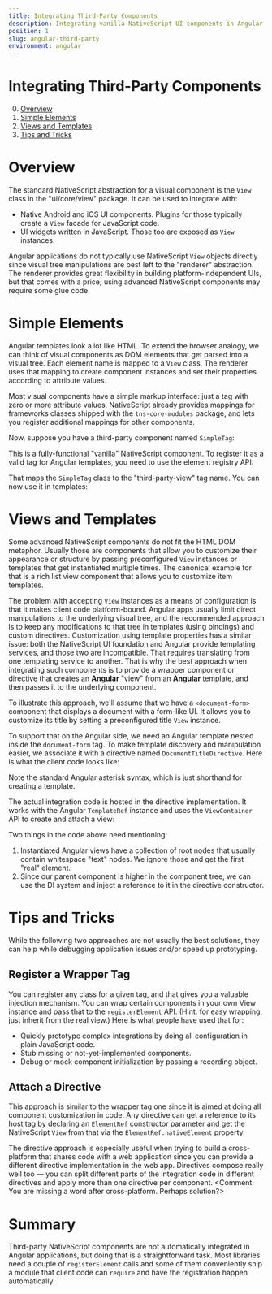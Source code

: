 ```yaml
---
title: Integrating Third-Party Components
description: Integrating vanilla NativeScript UI components in Angular
position: 1
slug: angular-third-party
environment: angular
---
```


# Integrating Third-Party Components

0. [Overview](#overview)
1. [Simple Elements](#simple-elements)
2. [Views and Templates](#views-and-templates)
3. [Tips and Tricks](#tips-and-tricks)

# Overview

The standard NativeScript abstraction for a visual component is the `View` class in the "ui/core/view" package. It can be used to integrate with:

* Native Android and iOS UI components. Plugins for those typically create a `View` facade for JavaScript code.
* UI widgets written in JavaScript. Those too are exposed as `View` instances.

Angular applications do not typically use NativeScript `View` objects directly since visual tree manipulations are best left to the "renderer" abstraction. The renderer provides great flexibility in building platform-independent UIs, but that comes with a price; using advanced NativeScript components may require some glue code.

# Simple Elements

Angular templates look a lot like HTML. To extend the browser analogy, we can think of visual components as DOM elements that get parsed into a visual tree. Each element name is mapped to a `View` class. The renderer uses that mapping to create component instances and set their properties according to attribute values.

Most visual components have a simple markup interface: just a tag with zero or more attribute values. NativeScript already provides mappings for frameworks classes shipped with the `tns-core-modules` package, and lets you register additional mappings for other components.

Now, suppose you have a third-party component named `SimpleTag`:

<snippet id='third-party-simple-view'/>

This is a fully-functional "vanilla" NativeScript component. To register it as a valid tag for Angular templates, you need to use the element registry API:

<snippet id='third-party-simple-view-registration'/>

That maps the `SimpleTag` class to the "third-party-view" tag name. You can now use it in templates:

<snippet id='third-party-simple-view-container'/>

# Views and Templates

Some advanced NativeScript components do not fit the HTML DOM metaphor. Usually those are components that allow you to customize their appearance or structure by passing preconfigured `View` instances or templates that get instantiated multiple times. The canonical example for that is a rich list view component that allows you to customize item templates.

The problem with accepting `View` instances as a means of configuration is that it makes client code platform-bound. Angular apps usually limit direct manipulations to the underlying visual tree, and the recommended approach is to keep any modifications to that tree in templates (using bindings) and custom directives. Customization using template properties has a similar issue: both the NativeScript UI foundation and Angular provide templating services, and those two are incompatible. That requires translating from one templating service to another. That is why the best approach when integrating such components is to provide a wrapper component or directive that creates an **Angular** "view" from an **Angular** template, and then passes it to the underlying component.

To illustrate this approach, we'll assume that we have a `<document-form>` component that displays a document with a form-like UI. It allows you to customize its title by setting a preconfigured title `View` instance.

<snippet id='third-party-document-form-component'/>

To support that on the Angular side, we need an Angular template nested inside the `document-form` tag. To make template discovery and manipulation easier, we associate it with a directive named `DocumentTitleDirective`. Here is what the client code looks like:

<snippet id='third-party-document-form-container'/>

Note the standard Angular asterisk syntax, which is just shorthand for creating a template.

The actual integration code is hosted in the directive implementation. It works with the Angular `TemplateRef` instance and uses the `ViewContainer` API to create and attach a view:

<snippet id='third-party-template-directive'/>

Two things in the code above need mentioning:

1. Instantiated Angular views have a collection of root nodes that usually contain whitespace "text" nodes. We ignore those and get the first "real" element.
2. Since our parent component is higher in the component tree, we can use the DI system and inject a reference to it in the directive constructor.

# Tips and Tricks

While the following two approaches are not usually the best solutions, they can help while debugging application issues and/or speed up prototyping.

## Register a Wrapper Tag

You can register any class for a given tag, and that gives you a valuable injection mechanism. You can wrap certain components in your own View instance and pass that to the `registerElement` API. (Hint: for easy wrapping, just inherit from the real view.) Here is what people have used that for:

* Quickly prototype complex integrations by doing all configuration in plain JavaScript code.
* Stub missing or not-yet-implemented components.
* Debug or mock component initialization by passing a recording object.

## Attach a Directive

This approach is similar to the wrapper tag one since it is aimed at doing all component customization in code. Any directive can get a reference to its host tag by declaring an `ElementRef` constructor parameter and get the NativeScript `View` from that via the `ElementRef.nativeElement` property.

The directive approach is especially useful when trying to build a cross-platform that shares code with a web application since you can provide a different directive implementation in the web app. Directives compose really well too &mdash; you can split different parts of the integration code in different directives and apply more than one directive per component. <Comment: You are missing a word after cross-platform. Perhaps solution?>

# Summary

Third-party NativeScript components are not automatically integrated in Angular applications, but doing that is a straightforward task. Most libraries need a couple of `registerElement` calls and some of them conveniently ship a module that client code can `require` and have the registration happen automatically.
